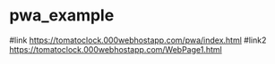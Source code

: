 # pwa_example
#link
https://tomatoclock.000webhostapp.com/pwa/index.html
#link2
https://tomatoclock.000webhostapp.com/WebPage1.html
